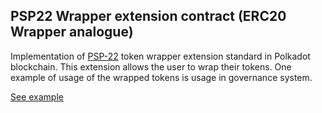 ## PSP22 Wrapper extension contract (ERC20 Wrapper analogue)

Implementation of [PSP-22](https://github.com/w3f/PSPs/blob/master/PSPs/psp-22.md) token wrapper extension standard in Polkadot blockchain. This extension allows the user to wrap their tokens. One example of usage of the wrapped tokens is usage in governance system.

[See example](https://supercolony-net.github.io/openbrush-contracts/smart-contracts/psp22/Extensions/wrapper)
